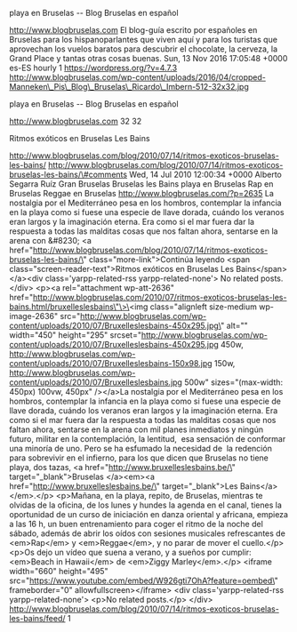 playa en Bruselas -- Blog Bruselas en español

http://www.blogbruselas.com El blog-guía escrito por españoles en
Bruselas para los hispanoparlantes que viven aquí y para los turistas
que aprovechan los vuelos baratos para descubrir el chocolate, la
cerveza, la Grand Place y tantas otras cosas buenas. Sun, 13 Nov 2016
17:05:48 +0000 es-ES hourly 1 https://wordpress.org/?v=4.7.3
http://www.blogbruselas.com/wp-content/uploads/2016/04/cropped-Manneken\_Pis\_Blog\_Bruselas\_Ricardo\_Imbern-512-32x32.jpg

playa en Bruselas -- Blog Bruselas en español

http://www.blogbruselas.com 32 32

Ritmos exóticos en Bruselas Les Bains

http://www.blogbruselas.com/blog/2010/07/14/ritmos-exoticos-bruselas-les-bains/
http://www.blogbruselas.com/blog/2010/07/14/ritmos-exoticos-bruselas-les-bains/\#comments
Wed, 14 Jul 2010 12:00:34 +0000 Alberto Segarra Ruíz Gran Bruselas
Bruselas les Bains playa en Bruselas Rap en Bruselas Reggae en Bruselas
http://www.blogbruselas.com/?p=2635 La nostalgia por el Mediterráneo
pesa en los hombros, contemplar la infancia en la playa como si fuese
una especie de llave dorada, cuándo los veranos eran largos y la
imaginación eterna. Era como si el mar fuera dar la respuesta a todas
las malditas cosas que nos faltan ahora, sentarse en la arena con
&\#8230; \<a
href=\"http://www.blogbruselas.com/blog/2010/07/14/ritmos-exoticos-bruselas-les-bains/\"
class=\"more-link\"\>Continúa leyendo \<span
class=\"screen-reader-text\"\>Ritmos exóticos en Bruselas Les
Bains\</span\>\</a\>\<div class=\'yarpp-related-rss
yarpp-related-none\'\> No related posts. \</div\> \<p\>\<a
rel=\"attachment wp-att-2636\"
href=\"http://www.blogbruselas.com/2010/07/ritmos-exoticos-bruselas-les-bains.html/bruxelleslesbains\"\>\<img
class=\"alignleft size-medium wp-image-2636\"
src=\"http://www.blogbruselas.com/wp-content/uploads/2010/07/Bruxelleslesbains-450x295.jpg\"
alt=\"\" width=\"450\" height=\"295\"
srcset=\"http://www.blogbruselas.com/wp-content/uploads/2010/07/Bruxelleslesbains-450x295.jpg
450w,
http://www.blogbruselas.com/wp-content/uploads/2010/07/Bruxelleslesbains-150x98.jpg
150w,
http://www.blogbruselas.com/wp-content/uploads/2010/07/Bruxelleslesbains.jpg
500w\" sizes=\"(max-width: 450px) 100vw, 450px\" /\>\</a\>La nostalgia
por el Mediterráneo pesa en los hombros, contemplar la infancia en la
playa como si fuese una especie de llave dorada, cuándo los veranos eran
largos y la imaginación eterna. Era como si el mar fuera dar la
respuesta a todas las malditas cosas que nos faltan ahora, sentarse en
la arena con mil planes inmediatos y ningún futuro, militar en la
contemplación, la lentitud,  esa sensación de conformar una minoría de
uno. Pero se ha esfumado la necesidad de  la redención para sobrevivir
en el infierno, para los que dicen que Bruselas no tiene playa, dos
tazas, \<a href=\"http://www.bruxelleslesbains.be/\"
target=\"\_blank\"\>Bruselas \</a\>\<em\>\<a
href=\"http://www.bruxelleslesbains.be/\" target=\"\_blank\"\>Les
Bains\</a\>\</em\>.\</p\> \<p\>Mañana, en la playa, repito, de Bruselas,
mientras te olvidas de la oficina, de los lunes y hundes la agenda en el
canal, tienes la oportunidad de un curso de iniciación en danza oriental
y africana, empieza a las 16 h, un buen entrenamiento para coger el
ritmo de la noche del sábado, además de abrir los oídos con sesiones
musicales refrescantes de \<em\>Rap\</em\> y \<em\>Reggae\</em\>, y no
parar de mover el cuello.\</p\> \<p\>Os dejo un vídeo que suena a
verano, y a sueños por cumplir: \<em\>Beach in Hawaii\</em\> de
\<em\>Ziggy Marley\</em\>.\</p\> \<iframe width=\"660\" height=\"495\"
src=\"https://www.youtube.com/embed/W926gti7OhA?feature=oembed\"
frameborder=\"0\" allowfullscreen\>\</iframe\> \<div
class=\'yarpp-related-rss yarpp-related-none\'\> \<p\>No related
posts.\</p\> \</div\>
http://www.blogbruselas.com/blog/2010/07/14/ritmos-exoticos-bruselas-les-bains/feed/
1
